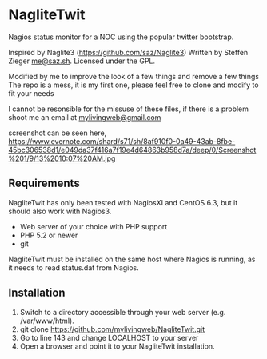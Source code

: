 NagliteTwit
========

Nagios status monitor for a NOC using the popular twitter bootstrap.

Inspired by Naglite3 (https://github.com/saz/Naglite3) 
Written by Steffen Zieger <me@saz.sh>.
Licensed under the GPL.

Modified by me to improve the look of a few things and remove a few things
The repo is a mess, it is my first one, please feel free to clone and modify to fit your needs

I cannot be resonsible for the missuse of these files, if there is a problem shoot me an email at mylivingweb@gmail.com

screenshot can be seen here, https://www.evernote.com/shard/s71/sh/8af910f0-0a49-43ab-8fbe-45bc306538d1/e049da37f416a7f19e4d64863b958d7a/deep/0/Screenshot%201/9/13%2010:07%20AM.jpg

Requirements
------------

NagliteTwit has only been tested with NagiosXI and CentOS 6.3, but it should also work with Nagios3.

- Web server of your choice with PHP support
- PHP 5.2 or newer
- git

NagliteTwit must be installed on the same host where Nagios is running, as it
needs to read status.dat from Nagios.

Installation
------------

1. Switch to a directory accessible through your web server (e.g. /var/www/html).
2. git clone https://github.com/mylivingweb/NagliteTwit.git
3. Go to line 143 and change LOCALHOST to your server
4. Open a browser and point it to your NagliteTwit installation.

